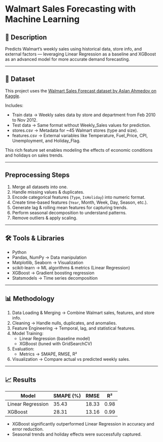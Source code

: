 # Walmart Sales Forecasting with Machine Learning

## 📌 Description
Predicts Walmart’s weekly sales using historical data, store info, and external factors — leveraging Linear Regression as a baseline and XGBoost as an advanced model for more accurate demand forecasting.

---

## 📂 Dataset
This project uses the [Walmart Sales Forecast dataset by Aslan Ahmedov on Kaggle](https://www.kaggle.com/datasets/aslanahmedov/walmart-sales-forecast).  

Includes:
- Train data → Weekly sales data by store and department from Feb 2010 to Nov 2012.  
- Test data → Same format without Weekly_Sales values for prediction.  
- stores.csv → Metadata for ~45 Walmart stores (type and size).  
- features.csv → External variables like Temperature, Fuel_Price, CPI, Unemployment, and Holiday_Flag.  

This rich feature set enables modeling the effects of economic conditions and holidays on sales trends.

---

## Preprocessing Steps
1. Merge all datasets into one.
2. Handle missing values & duplicates.
3. Encode categorical features (`Type`, `IsHoliday`) into numeric format.
4. Create time-based features (`Year`, Month, Week, Day, Season, etc.).
5. Generate lag & rolling mean features for capturing trends.
6. Perform seasonal decomposition to understand patterns.
7. Remove outliers & apply scaling.

---

## 🛠 Tools & Libraries
- Python  
- Pandas, NumPy → Data manipulation  
- Matplotlib, Seaborn → Visualization  
- scikit-learn → ML algorithms & metrics (Linear Regression)  
- XGBoost → Gradient boosting regression  
- Statsmodels → Time series decomposition  

---

## 📊 Methodology
1. Data Loading & Merging → Combine Walmart sales, features, and store info.  
2. Cleaning → Handle nulls, duplicates, and anomalies.  
3. Feature Engineering → Temporal, lag, and statistical features.  
4. Model Training:
   - Linear Regression (baseline model)  
   - XGBoost (tuned with GridSearchCV)  
5. Evaluation:
   - Metrics → SMAPE, RMSE, R²  
6. Visualization → Compare actual vs predicted weekly sales.  

---

## 📈 Results
| Model              | SMAPE (%) | RMSE   | R²    |
|--------------------|-----------|--------|-------|
| Linear Regression  | 35.43     | 18.33  | 0.98  |
| XGBoost            | 28.31     | 13.16  | 0.99  |

- XGBoost significantly outperformed Linear Regression in accuracy and error reduction.  
- Seasonal trends and holiday effects were successfully captured.
